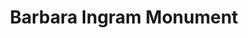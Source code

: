 ---
pid: ch1025
title: Barbara Ingram Monument
location_transcription: Thomas Pain Plaza
coordinates: "[-75.163513122932, 39.95377925283]"
zipcode: '21755'
gen_neighborhood: 
neighborhood: 
outside_phl: 'Jefferson MD '
age: '15'
age_range: 13-19
instagram: 
image_file_name: ch_1025.jpg
proposal_transcription: I think that there should be a monument dedicated to music
  to inspire kids to get into the Fine Arts and Classical Music. The square could
  be made into an arena that makes it more accessible for musicians to perform/inspire
  them to perform. Statues of instruments could be included.
topic: Education,Music
topic_summary: 0, 0, 0
type: Event,Space
keywords_other: 
credit: Leila Glenn
image_labels: 
twitter: 
facebook: 
permalink: "/monuments/ch1025/"
layout: item-page
---